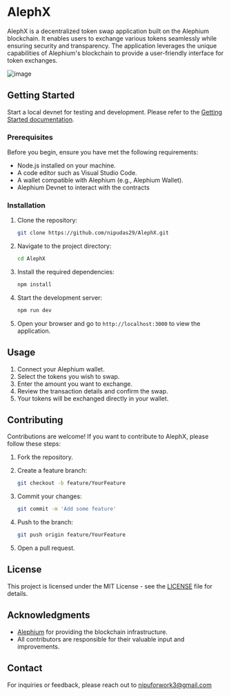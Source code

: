 # AlephX

AlephX is a decentralized token swap application built on the Alephium blockchain. It enables users to exchange various tokens seamlessly while ensuring security and transparency. The application leverages the unique capabilities of Alephium's blockchain to provide a user-friendly interface for token exchanges.

![image](https://github.com/user-attachments/assets/95c11d32-b949-4728-bba2-a7c5412a47a9)

## Getting Started

Start a local devnet for testing and development. Please refer to the [Getting Started documentation](https://docs.alephium.org/full-node/getting-started#devnet).

### Prerequisites

Before you begin, ensure you have met the following requirements:

- Node.js installed on your machine.
- A code editor such as Visual Studio Code.
- A wallet compatible with Alephium (e.g., Alephium Wallet).
- Alephium Devnet to interact with the contracts 

### Installation

1. Clone the repository:

   ```bash
   git clone https://github.com/nipudas29/AlephX.git
   ```

2. Navigate to the project directory:

   ```bash
   cd AlephX
   ```

3. Install the required dependencies:

   ```bash
   npm install
   ```

4. Start the development server:

   ```bash
   npm run dev
   ```

5. Open your browser and go to `http://localhost:3000` to view the application.

## Usage

1. Connect your Alephium wallet.
2. Select the tokens you wish to swap.
3. Enter the amount you want to exchange.
4. Review the transaction details and confirm the swap.
5. Your tokens will be exchanged directly in your wallet.

## Contributing

Contributions are welcome! If you want to contribute to AlephX, please follow these steps:

1. Fork the repository.
2. Create a feature branch:

   ```bash
   git checkout -b feature/YourFeature
   ```

3. Commit your changes:

   ```bash
   git commit -m 'Add some feature'
   ```

4. Push to the branch:

   ```bash
   git push origin feature/YourFeature
   ```

5. Open a pull request.

## License

This project is licensed under the MIT License - see the [LICENSE](LICENSE) file for details.

## Acknowledgments

- [Alephium](https://alephium.org) for providing the blockchain infrastructure.
- All contributors are responsible for their valuable input and improvements.

## Contact

For inquiries or feedback, please reach out to nipuforwork3@gmail.com 
